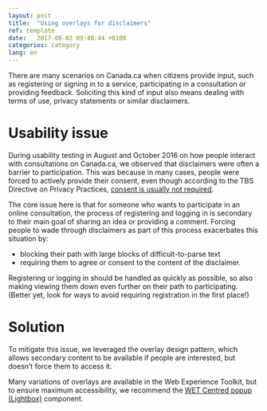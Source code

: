 ```yaml
---
layout: post
title:  "Using overlays for disclaimers"
ref: template
date:   2017-08-02 09:48:44 +0100
categories: category
lang: en
---
```


There are many scenarios on Canada.ca when citizens provide input, such as registering or signing in to a service, participating in a consultation or providing feedback. Soliciting this kind of input also means dealing with terms of use, privacy statements or similar disclaimers.

# Usability issue

During usability testing in August and October 2016 on how people interact with consultations on Canada.ca, we observed that disclaimers were often a barrier to participation. This was because in many cases, people were forced to actively provide their consent, even though according to the TBS Directive on Privacy Practices, [consent is usually not required](https://www.tbs-sct.gc.ca/pol/doc-eng.aspx?id=18309).

The core issue here is that for someone who wants to participate in an online consultation, the process of registering and logging in is secondary to their main goal of sharing an idea or providing a comment. Forcing people to wade through disclaimers as part of this process exacerbates this situation by:

* blocking their path with large blocks of difficult-to-parse text
* requiring them to agree or consent to the content of the disclaimer.

Registering or logging in should be handled as quickly as possible, so also making viewing  them down even further on their path to participating. (Better yet, look for ways to avoid requiring registration in the first place!)  

# Solution 

To mitigate this issue, we leveraged the overlay design pattern, which allows secondary content to be available if people are interested, but doesn’t force them to access it.

Many variations of overlays are available in the Web Experience Toolkit, but to ensure maximum accessibility, we recommend the [WET Centred popup (Lightbox)](http://wet-boew.github.io/wet-boew/demos/overlay/overlay-en.html) component.
